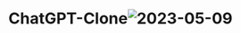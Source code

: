 # ChatGPT-Clone![2023-05-09](https://github.com/anurag-int/ChatGPT-Clone/assets/85058448/afce08c4-29cf-4b45-aee7-dfc9ab8a88c4)
